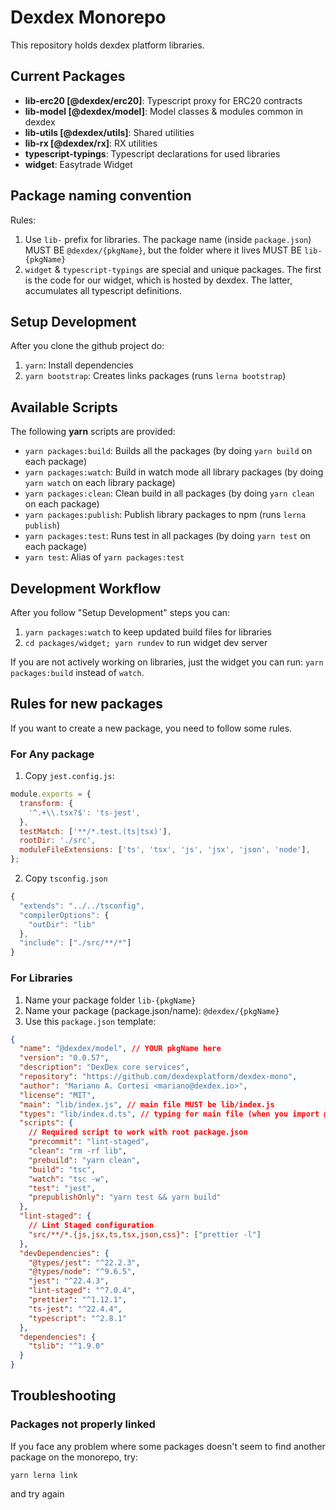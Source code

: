 # Dexdex Monorepo

This repository holds dexdex platform libraries.

## Current Packages

- **lib-erc20 [@dexdex/erc20]**: Typescript proxy for ERC20 contracts
- **lib-model [@dexdex/model]**: Model classes & modules common in dexdex
- **lib-utils [@dexdex/utils]**: Shared utilities
- **lib-rx [@dexdex/rx]**: RX utilities
- **typescript-typings**: Typescript declarations for used libraries
- **widget**: Easytrade Widget

## Package naming convention

Rules:

1.  Use `lib-` prefix for libraries. The package name (inside `package.json`) MUST BE
    `@dexdex/{pkgName}`, but the folder where it lives MUST BE `lib-{pkgName}`
2.  `widget` & `typescript-typings` are special and unique packages. The first is the
    code for our widget, which is hosted by dexdex. The latter, accumulates all
    typescript definitions.

## Setup Development

After you clone the github project do:

1.  `yarn`: Install dependencies
2.  `yarn bootstrap`: Creates links packages (runs `lerna bootstrap`)

## Available Scripts

The following **yarn** scripts are provided:

- `yarn packages:build`: Builds all the packages (by doing `yarn build` on each package)
- `yarn packages:watch`: Build in watch mode all library packages (by doing `yarn watch` on each library package)
- `yarn packages:clean`: Clean build in all packages (by doing `yarn clean` on each package)
- `yarn packages:publish`: Publish library packages to npm (runs `lerna publish`)
- `yarn packages:test`: Runs test in all packages (by doing `yarn test` on each package)
- `yarn test`: Alias of `yarn packages:test`

## Development Workflow

After you follow "Setup Development" steps you can:

1.  `yarn packages:watch` to keep updated build files for libraries
2.  `cd packages/widget; yarn rundev` to run widget dev server

If you are not actively working on libraries, just the widget you can run: `yarn packages:build`
instead of `watch`.

## Rules for new packages

If you want to create a new package, you need to follow some rules.

### For Any package

1.  Copy `jest.config.js`:

```js
module.exports = {
  transform: {
    '^.+\\.tsx?$': 'ts-jest',
  },
  testMatch: ['**/*.test.(ts|tsx)'],
  rootDir: './src',
  moduleFileExtensions: ['ts', 'tsx', 'js', 'jsx', 'json', 'node'],
};
```

2.  Copy `tsconfig.json`

```js
{
  "extends": "../../tsconfig",
  "compilerOptions": {
    "outDir": "lib"
  },
  "include": ["./src/**/*"]
}
```

### For Libraries

1.  Name your package folder `lib-{pkgName}`
2.  Name your package (package.json/name): `@dexdex/{pkgName}`
3.  Use this `package.json` template:

```json
{
  "name": "@dexdex/model", // YOUR pkgName here
  "version": "0.0.57",
  "description": "DexDex core services",
  "repository": "https://github.com/dexdexplatform/dexdex-mono",
  "author": "Mariano A. Cortesi <mariano@dexdex.io>",
  "license": "MIT",
  "main": "lib/index.js", // main file MUST be lib/index.js
  "types": "lib/index.d.ts", // typing for main file (when you import @dexdex/model for example)
  "scripts": {
    // Required script to work with root package.json
    "precommit": "lint-staged",
    "clean": "rm -rf lib",
    "prebuild": "yarn clean",
    "build": "tsc",
    "watch": "tsc -w",
    "test": "jest",
    "prepublishOnly": "yarn test && yarn build"
  },
  "lint-staged": {
    // Lint Staged configuration
    "src/**/*.{js,jsx,ts,tsx,json,css}": ["prettier -l"]
  },
  "devDependencies": {
    "@types/jest": "^22.2.3",
    "@types/node": "^9.6.5",
    "jest": "^22.4.3",
    "lint-staged": "^7.0.4",
    "prettier": "^1.12.1",
    "ts-jest": "^22.4.4",
    "typescript": "^2.8.1"
  },
  "dependencies": {
    "tslib": "^1.9.0"
  }
}
```

## Troubleshooting

### Packages not properly linked

If you face any problem where some packages doesn't seem to find another package on the monorepo,
try:

`yarn lerna link`

and try again
